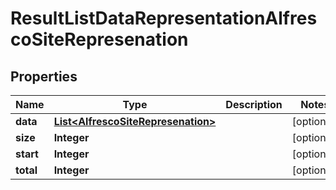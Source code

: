 
# ResultListDataRepresentationAlfrescoSiteRepresenation

## Properties
Name | Type | Description | Notes
------------ | ------------- | ------------- | -------------
**data** | [**List&lt;AlfrescoSiteRepresenation&gt;**](AlfrescoSiteRepresenation.md) |  |  [optional]
**size** | **Integer** |  |  [optional]
**start** | **Integer** |  |  [optional]
**total** | **Integer** |  |  [optional]



